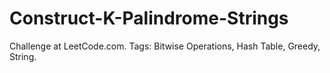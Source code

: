 # Construct-K-Palindrome-Strings
Challenge at LeetCode.com. Tags: Bitwise Operations, Hash Table, Greedy, String.
